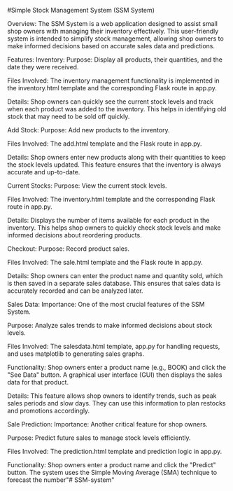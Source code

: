 #Simple Stock Management System (SSM System)


Overview:
The SSM System is a web application designed to assist small shop owners with managing their inventory effectively. This user-friendly system is intended to simplify stock management, allowing shop owners to make informed decisions based on accurate sales data and predictions.

Features:
Inventory:
Purpose: Display all products, their quantities, and the date they were received.

Files Involved: The inventory management functionality is implemented in the inventory.html template and the corresponding Flask route in app.py.

Details: Shop owners can quickly see the current stock levels and track when each product was added to the inventory. This helps in identifying old stock that may need to be sold off quickly.

Add Stock:
Purpose: Add new products to the inventory.

Files Involved: The add.html template and the Flask route in app.py.

Details: Shop owners enter new products along with their quantities to keep the stock levels updated. This feature ensures that the inventory is always accurate and up-to-date.

Current Stocks:
Purpose: View the current stock levels.

Files Involved: The inventory.html template and the corresponding Flask route in app.py.

Details: Displays the number of items available for each product in the inventory. This helps shop owners to quickly check stock levels and make informed decisions about reordering products.

Checkout:
Purpose: Record product sales.

Files Involved: The sale.html template and the Flask route in app.py.

Details: Shop owners can enter the product name and quantity sold, which is then saved in a separate sales database. This ensures that sales data is accurately recorded and can be analyzed later.

Sales Data:
Importance: One of the most crucial features of the SSM System.

Purpose: Analyze sales trends to make informed decisions about stock levels.

Files Involved: The salesdata.html template, app.py for handling requests, and uses matplotlib to generating sales graphs.

Functionality: Shop owners enter a product name (e.g., BOOK) and click the "See Data" button. A graphical user interface (GUI) then displays the sales data for that product.

Details: This feature allows shop owners to identify trends, such as peak sales periods and slow days. They can use this information to plan restocks and promotions accordingly.

Sale Prediction:
Importance: Another critical feature for shop owners.

Purpose: Predict future sales to manage stock levels efficiently.

Files Involved: The prediction.html template and prediction logic in app.py.

Functionality: Shop owners enter a product name and click the "Predict" button. The system uses the Simple Moving Average (SMA) technique to forecast the number"# SSM-system" 
